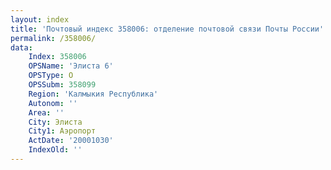 ```yaml
---
layout: index
title: 'Почтовый индекс 358006: отделение почтовой связи Почты России'
permalink: /358006/
data:
    Index: 358006
    OPSName: 'Элиста 6'
    OPSType: О
    OPSSubm: 358099
    Region: 'Калмыкия Республика'
    Autonom: ''
    Area: ''
    City: Элиста
    City1: Аэропорт
    ActDate: '20001030'
    IndexOld: ''
---
```


